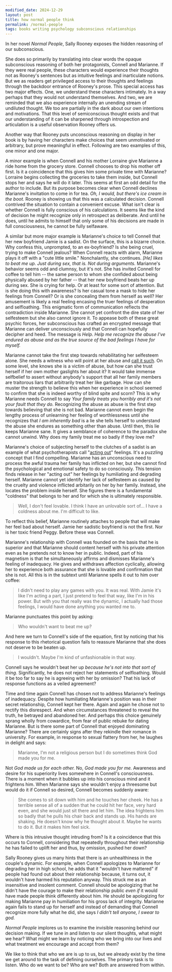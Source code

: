 ```yaml
---
modified_date: 2024-12-29
layout: post
title: how normal people think
permalink: /normal-people
tags: books writing psychology subconscious relationships
---
```


In her novel _Normal People_, Sally Rooney exposes the hidden reasoning of our subconscious.
<!--more-->
She does so primarily by translating into clear words the opaque subconscious reasoning of both her protagonists, Connell and Marianne.
If they were real people, these characters would experience their thoughts not as Rooney's sentences but as intuitive feelings and inarticulate notions.
But we as readers get privileged access to their thoughts and feelings through the backdoor entrance of Rooney's prose.
This special access has two major effects.
One, we understand these characters intimately.
In a way perhaps that they would not understand themselves.
And two, we are reminded that we also experience internally an unending stream of undiluted thought.
We too are partially in the dark about our own intentions and motivations.
That this level of semiconscious thought exists and that our understanding of it can be sharpened through introspection and articulation is a useful observation Rooney offers us.

Another way that Rooney puts unconscious reasoning on display in her book is by having her characters make choices that seem unmotivated or arbitrary, but prove meaningful in effect.
Following are two examples of this, one minor and one major.

A minor example is when Connell and his mother Lorraine give Marianne a ride home from the grocery store.
Connell chooses to drop his mother off first.
Is it a coincidence that this gives him some private time with Marianne?
Lorraine begins collecting the groceries to take them inside, but Connell stops her and says he will do it later.
This seems at first an odd detail for the author to include.
But its purpose becomes clear when Connell declines Marianne's invitation to come in for tea.
_Oh, I would, but there's ice cream in the boot._
Rooney is showing us that this was a calculated decision.
Connell contrived the situation to contain a convenient excuse.
What isn't clear is whether Connell is fully conscious of his calculations.
It seems like the kind of decision he might recognize only in retrospect as deliberate.
And until he does, until he admits to himself that only some of his decisions are made in full consciousness, he cannot be fully selfaware.

A similar but more major example is Marianne's choice to tell Connell that her new boyfriend Jamie is a sadist.
On the surface, this is a bizarre choice.
Why confess this, unprompted, to an ex-boyfriend?
Is she being cruel, trying to make Connell jealous?
When Connell reacts with alarm, Marianne plays it off with a "cute little smile."
Nonchalantly, she continues.
_[He] likes to beat me up. Just during sex, that is. Not during arguments._
Marianne's behavior seems odd and clumnsy, but it's not.
She has invited Connell for coffee to tell him -- the same person to whom she confided about being physically abused by her father -- that her new boyfriend beats her up during sex.
She is crying for help.
Or at least for some sort of attention.
But is she doing this with awareness?
Is her casual tone a mask to hide her feelings from Connell?
Or is she concealing them from herself as well?
Her amusement is likely a real feeling encasing the truer feelings of desperation and selfloathing.
This enigmatic form of communication reflects the contradiction inside Marianne.
She cannot yet confront the dire state of her selfesteem but she also cannot ignore it.
To appease both of these great psychic forces, her subconscious has crafted an encrypted message that Marianne can deliver unconsciously and that Connell can hopefully decipher and heed.
The message is _Help_.
_Help me recognize the abuse I've endured as abuse and as the true source of the bad feelings I have for myself._

Marianne cannot take the first step towards rehabilitating her selfesteem alone.
She needs a witness who will point at her abuse and [call it such](https://en.wikipedia.org/wiki/Epistemic_injustice?oldformat=true#Hermeneutical_injustice).
On some level, she knows she is a victim of abuse, but how can she trust herself if her own mother gaslights her about it?
It would take immense selfbelief to assert without anybody's support that all her family members are traitorous liars that arbitrarily treat her like garbage.
How can she muster the strength to believe this when her experience in school seemed to confirm that she is indeed worthy of blind spite and scorn?
This is why Marianne needs Connell to say _Your family treats you horribly and it's not your fault that they do._
Recognizing the abuse as abuse is the first step towards believing that she is not bad.
Marianne cannot even begin the lengthy process of unlearning her feeling of worthlessness until she recognizes that _I am inherently bad_ is a lie she tells herself to understand the abuse she endures as something other than abuse.
Until then, this lie keeps Marianne sane.
It gives a semblance of coherence to the paradox she cannot unwind.
Why does my family treat me so badly if they love me?

Marianne's choice of subjecting herself to the clutches of a sadist is an example of what psychotherapists call "[acting out](https://en.wikipedia.org/wiki/Repetition_compulsion)" feelings.
It's a puzzling concept that I find compelling.
Marianne has an unconscious need to process the awful trauma her family has inflicted on her, but she cannot find the psychological and emotional safety to do so consciously.
This tension finds release in her "acting out" her feelings by humiliating and degrading herself.
Marianne cannot yet identify her lack of selfesteem as caused by the cruelty and violence inflicted arbitarily on her by her family.
Instead, she locates the problem inside herself.
She figures there is a fundamental "coldness" that belongs to her and for which she is ultimately responsible.

> Well, I don't feel lovable. I think I have an unlovable sort of... I have a coldness about me. I'm difficult to like.

To reflect this belief, Marianne routinely attaches to people that will make her feel bad about herself.
Jamie her sadistic boyfriend is not the first.
Nor is her toxic friend Peggy.
Before these was Connell.

Marianne's relationship with Connell was founded on the basis that he is superior and that Marianne should content herself with his private attention even as he pretends not to know her in public.
Indeed, part of his magnetism is that he simultaneously affirms and dismisses Marianne's feeling of inadequacy.
He gives and withdraws affection cyclically, allowing her to experience both assurance that she is lovable and confirmation that she is not.
All this is in the subtext until Marianne spells it out to him over coffee:

> I didn't need to play any games with you. It was real. With Jamie it's like I'm acting a part, I just pretend to feel that way, like I'm in his power. But with you that really was the dynamic, I actually had those feelings, I would have done anything you wanted me to.

Marianne punctuates this point by asking:

> Who wouldn't want to beat me up?

And here we turn to Connell's side of the equation, first by noticing that his response to this rhetorical question fails to reassure Marianne that she does not deserve to be beaten up.

> I wouldn't. Maybe I'm kind of unfashionable in that way.

Connell says he wouldn't beat her up _because he's not into that sort of thing_.
Significantly, he does not reject her statements of selfloathing.
Would it be too far to say he is agreeing with her by omission?
That his lack of response functions as a veiled agreement?

Time and time again Connell has chosen not to address Marianne's feelings of inadequacy.
Despite how humiliating Marianne's position was in their secret relationship, Connell kept her there.
Again and again he chose not to rectify this disrespect.
And when circumstances threatened to reveal the truth, he betrayed and abandoned her.
And perhaps this choice genuinely sprang wholly from cowardice, from fear of public rebuke for dating Marianne.
But is there some part of Connell that enjoyed dominating Marianne?
There are certainly signs after they rekindle their romance in university.
For example, in response to sexual flattery from her, he laughes in delight and says:

> Marianne, I'm not a religious person but I do sometimes think God made you for me.

Not _God made us for each other._
No, _God made you for me._
Awareness and desire for his superiority lives somewhere in Connell's consciousness.
There is a moment when it bubbles up into his conscious mind and it frightens him.
When Marianne says she wouldn't enjoy a threesome but would do it if Connell so desired, Connell becomes suddenly aware:

> She comes to sit down with him and he touches her cheek. He has a terrible sense all of a sudden that he could hit her face, very hard even, and she would just sit there and let him. The idea frightens him so badly that he pulls his chair back and stands up. His hands are shaking. He doesn't know why he thought about it. Maybe he wants to do it. But it makes him feel sick.

Where is this intrusive thought intruding from?
Is it a coincidence that this occurs to Connell, considering that repeatedly throughout their relationship he has failed to uplift her and thus, by omission, pushed her down?

Sally Rooney gives us many hints that there is an unhealthiness in the couple's dynamic.
For example, when Connell apologizes to Marianne for degrading her in high school, he adds that it "wouldn't have mattered" if people had found out about their relationship because, it turns out, it wouldn't have harmed his reputation anyway.
This struck me as an insensitive and insolent comment.
Connell should be apologizing that he didn't have the courage to make their relationship public _even if_ it would have made people think differently about him.
He should be apologizing for making Marianne pay in humiliation for his gross lack of integrity.
Marianne again fails to stand up for herself and instead of demanding that Connell recognize more fully what he did, she says _I didn't tell anyone, I swear to god._

_Normal People_ implores us to examine the invisible reasoning behind our decision making.
If we tune in and listen to our silent thoughts, what might we hear?
What might we learn by noticing who we bring into our lives and what treatment we encourage and accept from them?

We like to think that who we are is up to us, but we already exist by the time we get around to the task of defining ourselves.
The primary task is to listen.
Who do we want to be?
Who are we?
Both are answered from within.
